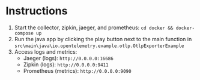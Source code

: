 # Instructions
1. Start the collector, zipkin, jaeger, and prometheus: `cd docker && docker-compose up`
2. Run the java app by clicking the play button next to the main function in
`src\main\java\io.opentelemetry.example.otlp.OtlpExporterExample`
3. Access logs and metrics:
    * Jaeger (logs): `http://0.0.0.0:16686`
    * Zipkin (logs): `http://0.0.0.0:9411`
    * Prometheus (metrics): `http://0.0.0.0:9090`
